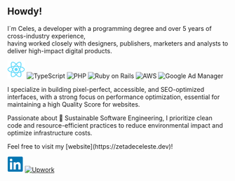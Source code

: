 ## Howdy!

<p>I´m Celes, a developer with a programming degree and over 5 years of cross-industry experience,
<br />having worked closely with designers, publishers, marketers and analysts to deliver high-impact
digital products.</p>

<div align="left">
    <img src="https://raw.githubusercontent.com/devicons/devicon/40cd6bc89a299dc50ac289f8e3b071d0dff49d9c/icons/react/react-original.svg" alt="React.js" width="40" height="40"/>
    <img src="https://upload.wikimedia.org/wikipedia/commons/thumb/4/4c/Typescript_logo_2020.svg/2048px-Typescript_logo_2020.svg.png" alt="TypeScript" width="40" height="40"/>
    <img src="https://upload.wikimedia.org/wikipedia/commons/thumb/2/27/PHP-logo.svg/2560px-PHP-logo.svg.png" alt="PHP" width="60" height="40"/>
    <img src="https://upload.wikimedia.org/wikipedia/commons/thumb/6/62/Ruby_On_Rails_Logo.svg/1200px-Ruby_On_Rails_Logo.svg.png" alt="Ruby on Rails" width="80" height="40"/>
    <img src="https://1000marcas.net/wp-content/uploads/2025/03/Amazon-Web-Services-Emblem.png" alt="AWS" width="60" height="40"/>
    <img src="https://storage.googleapis.com/gweb-uniblog-publish-prod/images/logo_admanager_192px_MuAH4Zs.max-800x800.png" alt="Google Ad Manager" width="40" height="40"/>
</div>

<p>I specialize in building pixel-perfect, accessible, and SEO-optimized interfaces, with a strong focus on performance optimization, essential for maintaining a high Quality Score for websites.</p>
<p>Passionate about 🌱 Sustainable Software Engineering, I prioritize clean code and resource-efficient practices to reduce environmental impact and optimize infrastructure costs.</p>
<p>Feel free to visit my [website](https://zetadeceleste.dev)!</p>

[<img src="https://raw.githubusercontent.com/devicons/devicon/40cd6bc89a299dc50ac289f8e3b071d0dff49d9c/icons/linkedin/linkedin-original.svg" alt="LinkedIn" width="36px"/>](https://www.linkedin.com/in/zetadeceleste)
[<img src="https://assets-global.website-files.com/5ec7d9f13fc8c0ec8a4c6b26/5ec7d9f1047417c8d845175f_5e91233e241fd868da6ef63d_upwork_bug_square_large.png" alt="Upwork" width="36px"/>](https://www.upwork.com/freelancers/~01595f0b7e3a19fc5d)
